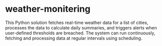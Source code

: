 # weather-monitering
This Python solution fetches real-time weather data for a list of cities, processes the data to calculate daily summaries, and triggers alerts when user-defined thresholds are breached. The system can run continuously, fetching and processing data at regular intervals using scheduling.
